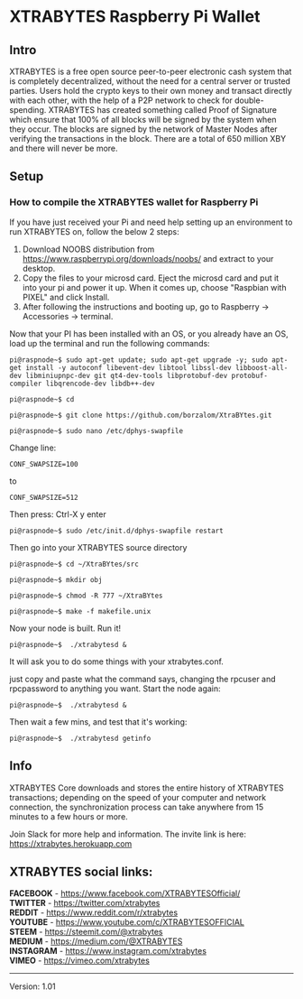 # XTRABYTES Raspberry Pi Wallet

## Intro

XTRABYTES is a free open source peer-to-peer electronic cash system that is
completely decentralized, without the need for a central server or trusted
parties.  Users hold the crypto keys to their own money and transact directly
with each other, with the help of a P2P network to check for double-spending.
XTRABYTES has created something called Proof of Signature which ensure that 
100% of all blocks will be signed by the system when they occur. The blocks 
are signed by the network of Master Nodes after verifying the transactions in 
the block. There are a total of 650 million XBY and there will never be more.

## Setup

### How to compile the XTRABYTES wallet for Raspberry Pi

If you have just received your Pi and need help setting up an environment to run XTRABYTES on, follow the below 2 steps:

1. Download NOOBS distribution from https://www.raspberrypi.org/downloads/noobs/ and extract to your desktop.
2. Copy the files to your microsd card. Eject the microsd card and put it into your pi and power it up. When it comes up, choose "Raspbian with PIXEL" and click Install.
3. After following the instructions and booting up, go to Raspberry -> Accessories -> terminal. 

Now that your PI has been installed with an OS, or you already have an OS, 
load up the terminal and run the following commands:

```
pi@raspnode~$ sudo apt-get update; sudo apt-get upgrade -y; sudo apt-get install -y autoconf libevent-dev libtool libssl-dev libboost-all-dev libminiupnpc-dev git qt4-dev-tools libprotobuf-dev protobuf-compiler libqrencode-dev libdb++-dev

pi@raspnode~$ cd

pi@raspnode~$ git clone https://github.com/borzalom/XtraBYtes.git

pi@raspnode~$ sudo nano /etc/dphys-swapfile
```

Change line:
```
CONF_SWAPSIZE=100
```

to

```
CONF_SWAPSIZE=512
```

Then press: 
Ctrl-X
y
enter

```
pi@raspnode~$ sudo /etc/init.d/dphys-swapfile restart
```

Then go into your XTRABYTES source directory

```
pi@raspnode~$ cd ~/XtraBYtes/src

pi@raspnode~$ mkdir obj

pi@raspnode~$ chmod -R 777 ~/XtraBYtes

pi@raspnode~$ make -f makefile.unix
```

Now your node is built. Run it!

```
pi@raspnode~$  ./xtrabytesd &
```

It will ask you to do some things with your xtrabytes.conf. 

just copy and paste what the command says, changing the rpcuser and rpcpassword to anything you want. Start the node again:

```
pi@raspnode~$  ./xtrabytesd &
```

Then wait a few mins, and test that it's working:

```
pi@raspnode~$  ./xtrabytesd getinfo
```

## Info

XTRABYTES Core downloads and stores the entire history of XTRABYTES transactions;
depending on the speed of your computer and network connection, the synchronization
process can take anywhere from 15 minutes to a few hours or more.

Join Slack for more help and information. The invite link is here:  https://xtrabytes.herokuapp.com

## XTRABYTES social links:

**FACEBOOK** - https://www.facebook.com/XTRABYTESOfficial/ <br />
**TWITTER** - https://twitter.com/xtrabytes <br />
**REDDIT** - https://www.reddit.com/r/xtrabytes <br />
**YOUTUBE** - https://www.youtube.com/c/XTRABYTESOFFICIAL <br />
**STEEM** - https://steemit.com/@xtrabytes <br />
**MEDIUM** - https://medium.com/@XTRABYTES <br />
**INSTAGRAM** - https://www.instagram.com/xtrabytes <br />
**VIMEO** - https://vimeo.com/xtrabytes <br />

***

Version: 1.01
